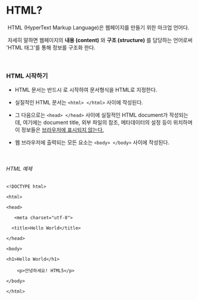 # HTML?

​	HTML (HyperText Markup Language)은 웹페이지를 만들기 위한 마크업 언어다.

​	자세히 말하면 웹페이지의 **내용 (content)** 와 **구조 (structure)** 를 담당하는 언어로써 'HTML 태그'를 통해 정보를 구조화 한다.

<br>

### HTML 시작하기

- HTML 문서는 반드시 <!DOCTYPE html> 로 시작하여 문서형식을 HTML로 지정한다.
- 실질적인 HTML 문서는 `<html> </html>` 사이에 작성된다.
- 그 다음으로는 `<head> </head>` 사이에 실질적인 HTML document가 작성되는데, 여기에는  document title, 외부 파일의 참조, 메타데이터의 설정 등이 위치하며 이 정보들은 <u>브라우저에 표시되지 않는다.</u>

- 웹 브라우저에 출력되는 모든 요소는 `<body> </body>` 사이에 작성된다.

<br>

###### HTML 예제

~~~
<!DOCTYPE html>

<html>

<head>

   <meta charset="utf-8">

  <title>Hello World</title>

</head>

<body>

<h1>Hello World</h1>

    <p>안녕하세요! HTML5</p>

</body>

</html>
~~~

